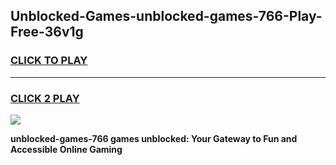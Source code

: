 
## Unblocked-Games-unblocked-games-766-Play-Free-36v1g
<h3>
<a href="https://premium76.site?title=unblocked-games-766&ref=18A1">CLICK TO PLAY</a></h3>
<hr>

<h3>
<a href="https://premium76.site?title=unblocked-games-766&ref=18A1">CLICK 2 PLAY</a>
  
</h3>

<a href="https://premium76.site?title=unblocked-games-766&ref=18A1"><img src="https://clearcache.store/games.png"></a>


**unblocked-games-766 games unblocked: Your Gateway to Fun and Accessible Online Gaming**
